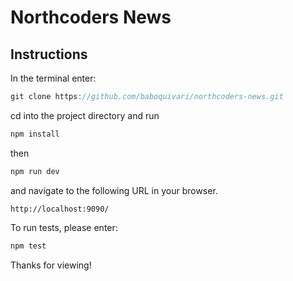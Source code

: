 # Northcoders News

## Instructions

In the terminal enter:

```javascript
git clone https://github.com/baboquivari/northcoders-news.git
```

cd into the project directory and run

```javascript
npm install
```

then

```javascript
npm run dev
```

and navigate to the following URL in your browser.

```javscript
http://localhost:9090/
```

To run tests, please enter:

```javascript
npm test
```

Thanks for viewing!

